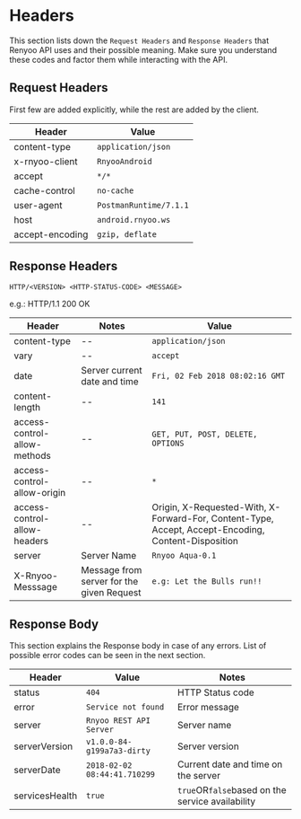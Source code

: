 # Headers

<aside class="success">
This section lists down the <code>Request Headers</code> and <code>Response Headers</code> that Renyoo API uses and their possible meaning. Make sure you understand these codes and factor them while interacting with the API.
</aside>

## Request Headers

First few are added explicitly, while the rest are added by the client.

Header  |  Value
---------- | ------- 
content-type | `application/json`
x-rnyoo-client | `RnyooAndroid`
accept | `*/*`
cache-control | `no-cache`
user-agent | `PostmanRuntime/7.1.1`
host | `android.rnyoo.ws`
accept-encoding | `gzip, deflate`

## Response Headers

`HTTP/<VERSION> <HTTP-STATUS-CODE> <MESSAGE>`

e.g.: HTTP/1.1 200 OK	

Header | Notes | Value
-------- | ------- | ------
content-type | -- | `application/json`
vary | -- | `accept`
date | Server current date and time | `Fri, 02 Feb 2018 08:02:16 GMT`
content-length | -- | `141`
access-control-allow-methods | -- | `GET, PUT, POST, DELETE, OPTIONS`
access-control-allow-origin | -- | `*`
access-control-allow-headers | -- | Origin, X-Requested-With, X-Forward-For, Content-Type, Accept, Accept-Encoding, Content-Disposition
server | Server Name | `Rnyoo Aqua-0.1`
X-Rnyoo-Messsage | Message from server for the given Request | `e.g: Let the Bulls run!!`

## Response Body

This section explains the Response body in case of any errors. List of possible error codes can be seen in the next section.

Header | Value | Notes
-------- | ------- | ------
status | `404` | HTTP Status code
error | `Service not found` | Error message
server | `Rnyoo REST API Server` | Server name
serverVersion | `v1.0.0-84-g199a7a3-dirty` | Server version
serverDate | `2018-02-02 08:44:41.710299` | Current date and time on the server
servicesHealth | `true` | `true`OR`false`based on the service availability


